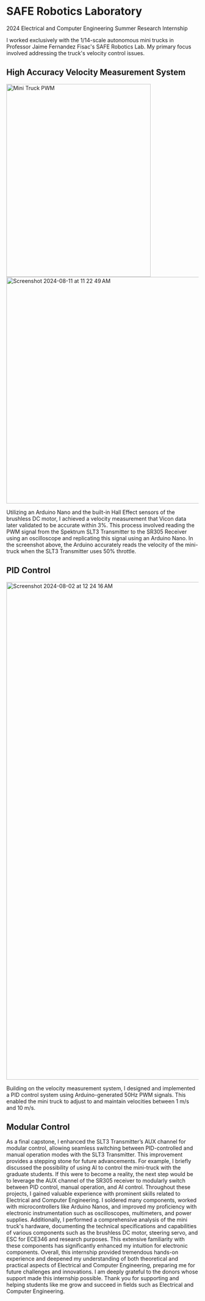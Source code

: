 # SAFE Robotics Laboratory

2024 Electrical and Computer Engineering Summer Research Internship

I worked exclusively with the 1/14-scale autonomous mini trucks in Professor Jaime Fernandez Fisac's SAFE Robotics Lab. My primary focus involved addressing the truck's velocity control issues.

## High Accuracy Velocity Measurement System

<img src="https://github.com/user-attachments/assets/bd6f151a-467b-4c03-b645-8d0082da350d" alt="Mini Truck PWM" height="504px" width="378px"/>
<img width="592" alt="Screenshot 2024-08-11 at 11 22 49 AM" src="https://github.com/user-attachments/assets/5a5f4310-707e-4820-8411-859c07897433">

Utilizing an Arduino Nano and the built-in Hall Effect sensors of the brushless DC motor, I achieved a velocity measurement that Vicon data later validated to be accurate within 3%. This process involved reading the PWM signal from the Spektrum SLT3 Transmitter to the SR305 Receiver using an oscilloscope and replicating this signal using an Arduino Nano. In the screenshot above, the Arduino accurately reads the velocity of the mini-truck when the SLT3 Transmitter uses 50% throttle.

## PID Control

<img width="1300" alt="Screenshot 2024-08-02 at 12 24 16 AM" src="https://github.com/user-attachments/assets/46e304b5-d7d4-46f3-ab87-e0abd21083ff">

Building on the velocity measurement system, I designed and implemented a PID control system using Arduino-generated 50Hz PWM signals. This enabled the mini truck to adjust to and maintain velocities between 1 m/s and 10 m/s. 

## Modular Control

As a final capstone, I enhanced the SLT3 Transmitter’s AUX channel for modular control, allowing seamless switching between PID-controlled and manual operation modes with the SLT3 Transmitter. This improvement provides a stepping stone for future advancements. For example, I briefly discussed the possibility of using AI to control the mini-truck with the graduate students. If this were to become a reality, the next step would be to leverage the AUX channel of the SR305 receiver to modularly switch between PID control, manual operation, and AI control.
Throughout these projects, I gained valuable experience with prominent skills related to Electrical and Computer Engineering. I soldered many components, worked with microcontrollers like Arduino Nanos, and improved my proficiency with electronic instrumentation such as oscilloscopes, multimeters, and power supplies. Additionally, I performed a comprehensive analysis of the mini truck's hardware, documenting the technical specifications and capabilities of various components such as the brushless DC motor, steering servo, and ESC for ECE346 and research purposes. This extensive familiarity with these components has significantly enhanced my intuition for electronic components.
Overall, this internship provided tremendous hands-on experience and deepened my understanding of both theoretical and practical aspects of Electrical and Computer Engineering, preparing me for future challenges and innovations. I am deeply grateful to the donors whose support made this internship possible. Thank you for supporting and helping students like me grow and succeed in fields such as Electrical and Computer Engineering.

